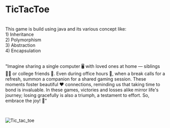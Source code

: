 <h1>TicTacToe</h1>
<br>
This game is build using java and its various concept like:<br>
1) Inheritance<br>
2) Polymorphism<br>
3) Abstraction<br>
4) Encapsulation<br>
<br>
<p>

"Imagine sharing a single computer 🖥️ with loved ones at home — siblings 👨‍👦 or college friends 💑. Even during office hours 🏢, when a break calls for a refresh, summon a companion for a shared gaming session. These moments foster beautiful ❤️ connections, reminding us that taking time to bond is invaluable. In these games, victories and losses alike mirror life's journey; losing gracefully is also a triumph, a testament to effort. So, embrace the joy! 🎉"
</p>

 <br>
 
![Tic_tac_toe](https://github.com/Satyapt001/Tic_tac_toe/assets/126075100/38a08abd-cd52-4e92-b56d-e112ff58812a)
